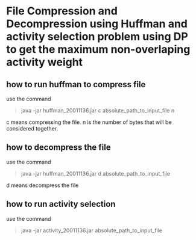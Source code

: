 # File Compression and Decompression using Huffman and activity selection problem using DP to get the maximum non-overlaping activity weight

## how to run huffman to compress file
use the command
>java -jar huffman_20011136.jar c absolute_path_to_input_file n

c means compressing the file.
n is the number of bytes that will be considered together.

## how to decompress the file
use the command
>java -jar huffman_20011136.jar d absolute_path_to_input_file

d means decompress the file

## how to run activity selection
use the command
>java -jar activity_20011136.jar absolute_path_to_input_file
 
